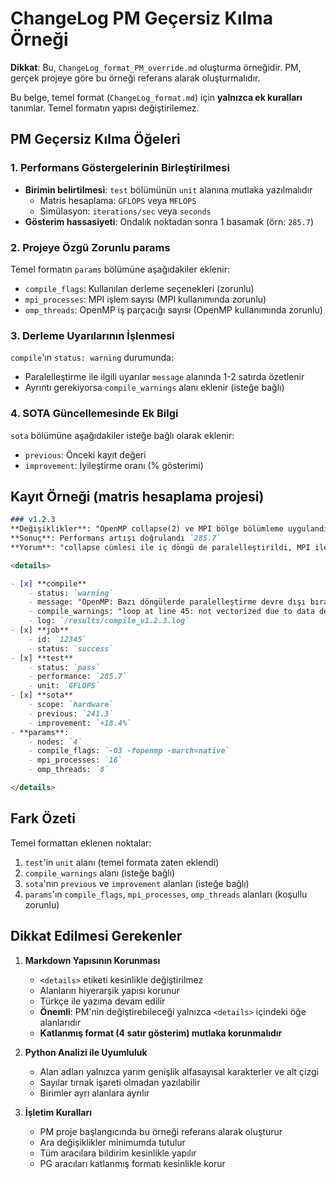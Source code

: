 # ChangeLog PM Geçersiz Kılma Örneği

**Dikkat**: Bu, `ChangeLog_format_PM_override.md` oluşturma örneğidir.
PM, gerçek projeye göre bu örneği referans alarak oluşturmalıdır.

Bu belge, temel format (`ChangeLog_format.md`) için **yalnızca ek kuralları** tanımlar.
Temel formatın yapısı değiştirilemez.

## PM Geçersiz Kılma Öğeleri

### 1. Performans Göstergelerinin Birleştirilmesi
- **Birimin belirtilmesi**: `test` bölümünün `unit` alanına mutlaka yazılmalıdır
  - Matris hesaplama: `GFLOPS` veya `MFLOPS`
  - Simülasyon: `iterations/sec` veya `seconds`
- **Gösterim hassasiyeti**: Ondalık noktadan sonra 1 basamak (örn: `285.7`)

### 2. Projeye Özgü Zorunlu params
Temel formatın `params` bölümüne aşağıdakiler eklenir:
- `compile_flags`: Kullanılan derleme seçenekleri (zorunlu)
- `mpi_processes`: MPI işlem sayısı (MPI kullanımında zorunlu)
- `omp_threads`: OpenMP iş parçacığı sayısı (OpenMP kullanımında zorunlu)

### 3. Derleme Uyarılarının İşlenmesi
`compile`'ın `status: warning` durumunda:
- Paralelleştirme ile ilgili uyarılar `message` alanında 1-2 satırda özetlenir
- Ayrıntı gerekiyorsa `compile_warnings` alanı eklenir (isteğe bağlı)

### 4. SOTA Güncellemesinde Ek Bilgi
`sota` bölümüne aşağıdakiler isteğe bağlı olarak eklenir:
- `previous`: Önceki kayıt değeri
- `improvement`: İyileştirme oranı (% gösterimi)

## Kayıt Örneği (matris hesaplama projesi)

```markdown
### v1.2.3
**Değişiklikler**: "OpenMP collapse(2) ve MPI bölge bölümleme uygulandı"  
**Sonuç**: Performans artışı doğrulandı `285.7`  
**Yorum**: "collapse cümlesi ile iç döngü de paralelleştirildi, MPI ile bölge bölümleme eklendi"  

<details>

- [x] **compile**
    - status: `warning`
    - message: "OpenMP: Bazı döngülerde paralelleştirme devre dışı bırakılıyor uyarısı"
    - compile_warnings: "loop at line 45: not vectorized due to data dependency"
    - log: `/results/compile_v1.2.3.log`
- [x] **job**
    - id: `12345`
    - status: `success`
- [x] **test**
    - status: `pass`
    - performance: `285.7`
    - unit: `GFLOPS`
- [x] **sota**
    - scope: `hardware`
    - previous: `241.3`
    - improvement: `+18.4%`
- **params**:
    - nodes: `4`
    - compile_flags: `-O3 -fopenmp -march=native`
    - mpi_processes: `16`
    - omp_threads: `8`

</details>
```

## Fark Özeti

Temel formattan eklenen noktalar:
1. `test`'in `unit` alanı (temel formata zaten eklendi)
2. `compile_warnings` alanı (isteğe bağlı)
3. `sota`'nın `previous` ve `improvement` alanları (isteğe bağlı)
4. `params`'ın `compile_flags`, `mpi_processes`, `omp_threads` alanları (koşullu zorunlu)

## Dikkat Edilmesi Gerekenler

1. **Markdown Yapısının Korunması**
   - `<details>` etiketi kesinlikle değiştirilmez
   - Alanların hiyerarşik yapısı korunur
   - Türkçe ile yazıma devam edilir
   - **Önemli**: PM'nin değiştirebileceği yalnızca `<details>` içindeki öğe alanlarıdır
   - **Katlanmış format (4 satır gösterim) mutlaka korunmalıdır**

2. **Python Analizi ile Uyumluluk**
   - Alan adları yalnızca yarım genişlik alfasayısal karakterler ve alt çizgi
   - Sayılar tırnak işareti olmadan yazılabilir
   - Birimler ayrı alanlara ayrılır

3. **İşletim Kuralları**
   - PM proje başlangıcında bu örneği referans alarak oluşturur
   - Ara değişiklikler minimumda tutulur
   - Tüm aracılara bildirim kesinlikle yapılır
   - PG aracıları katlanmış formatı kesinlikle korur

